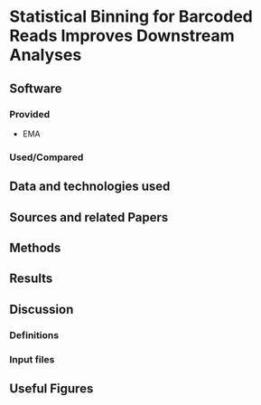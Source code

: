 # Statistical Binning for Barcoded Reads Improves Downstream Analyses

## Software 
### Provided
- EMA
### Used/Compared

## Data and technologies used

## Sources and related Papers

## Methods

## Results

## Discussion



### Definitions

### Input files

## Useful Figures
